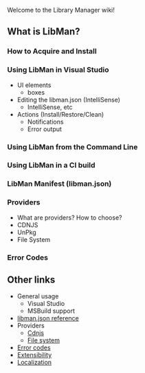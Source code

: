 Welcome to the Library Manager wiki!

## What is LibMan?

### How to Acquire and Install

### Using LibMan in Visual Studio
- UI elements
  - boxes
- Editing the libman.json (IntelliSense)
  - IntelliSense, etc
- Actions (Install/Restore/Clean)
  - Notifications
  - Error output

### Using LibMan from the Command Line

### Using LibMan in a CI build

### LibMan Manifest (libman.json)

### Providers
- What are providers? How to choose?
- CDNJS
- UnPkg
- File System

### Error Codes

## Other links

- General usage
  - Visual Studio 
  - MSBuild support
- [libman.json reference](libman.json-reference)
- Providers
  - [Cdnjs](cdnjs-provider)
  - [File system](file-system-provider)
- [Error codes](error-codes)
- [Extensibility](Extensibility)
- [Localization](Localization)